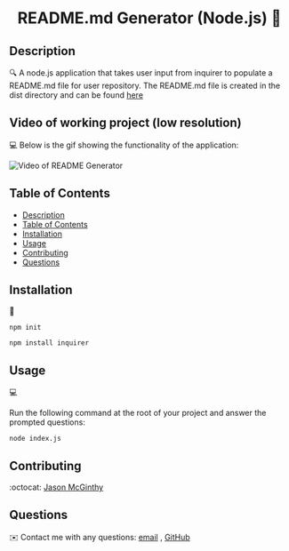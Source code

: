 <h1 align="center">README.md Generator (Node.js) 👋</h1>

## Description
  
🔍 A node.js application that takes user input from inquirer to populate a README.md file for user repository. The README.md file is created in the dist directory and can be found [here](.dist/README.md)  
  
## Video of working project (low resolution)

💻 Below is the gif showing the functionality of the application:

![Video of README Generator](./utils/README-Generator.gif)

## Table of Contents
- [Description](#description)
- [Table of Contents](#table-of-contents)
- [Installation](#installation)
- [Usage](#usage)
- [Contributing](#contributing)
- [Questions](#questions)

## Installation
💾   
  
`npm init`
  
`npm install inquirer`
  
## Usage
💻   
  
Run the following command at the root of your project and answer the prompted questions:
  
`node index.js`

## Contributing
:octocat: [Jason McGinthy](https://github.com/codragon2020)

## Questions
✉️ Contact me with any questions: [email](mailto:jasonmcginthy@gmail.com) , [GitHub](https://github.com/codragon2020)<br />